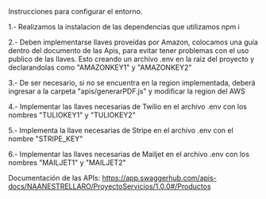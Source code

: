 Instrucciones para configurar el entorno.

1.- Realizamos la instalacion de las dependencias que utilizamos
 npm i

2.- Deben implementarse llaves proveídas por Amazon, colocamos una guía dentro del documento de las Apis, para evitar tener problemas con el uso publico de las llaves. Esto creando un archivo .env en la raiz del proyecto y declarandolas como "AMAZONKEY1" y "AMAZONKEY2"

3.- De ser necesario, si no se encuentra en la region implementada, deberá ingresar a la carpeta "apis/generarPDF.js" y modificar la region del AWS

4.- Implementar las llaves necesarias de Twilio en el archivo .env con los nombres "TULIOKEY1" y "TULIOKEY2"

5.- Implementa la llave necesarias de Stripe en el archivo .env con el nombre "STRIPE_KEY"

6.- Implementar las llaves necesarias de Mailjet en el archivo .env con los nombres "MAILJET1" y "MAILJET2"

Documentación de las APIs:
https://app.swaggerhub.com/apis-docs/NAANESTRELLARO/ProyectoServicios/1.0.0#/Productos
